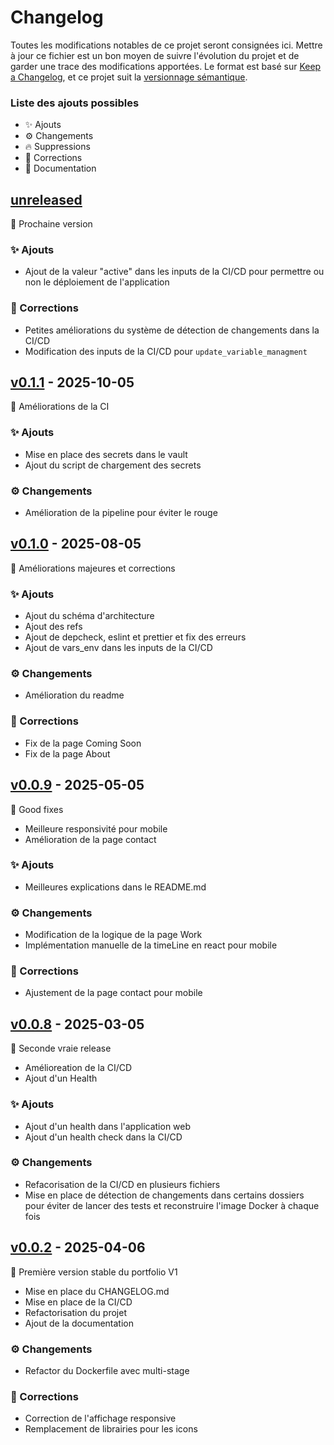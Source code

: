 # Changelog

Toutes les modifications notables de ce projet seront consignées ici.
Mettre à jour ce fichier est un bon moyen de suivre l'évolution du projet et de garder une trace des modifications apportées.
Le format est basé sur [Keep a Changelog](https://keepachangelog.com/en/1.0.0/), et ce projet suit la [versionnage sémantique](https://semver.org/spec/v2.0.0.html).

### Liste des ajouts possibles
- ✨ Ajouts
- ⚙️ Changements
- 🔥 Suppressions
- 🐛 Corrections
- 📝 Documentation

## [unreleased]
🎉 Prochaine version

### ✨ Ajouts
- Ajout de la valeur "active" dans les inputs de la CI/CD pour permettre ou non le déploiement de l'application

### 🐛 Corrections
- Petites améliorations du système de détection de changements dans la CI/CD
- Modification des inputs de la CI/CD pour `update_variable_managment`


## [v0.1.1] - 2025-10-05
🎉 Améliorations de la CI

### ✨ Ajouts
- Mise en place des secrets dans le vault
- Ajout du script de chargement des secrets

### ⚙️ Changements
- Amélioration de la pipeline pour éviter le rouge

## [v0.1.0] - 2025-08-05
🎉 Améliorations majeures et corrections

### ✨ Ajouts
- Ajout du schéma d'architecture
- Ajout des refs
- Ajout de depcheck, eslint et prettier et fix des erreurs
- Ajout de vars_env dans les inputs de la CI/CD

### ⚙️ Changements
- Amélioration du readme

### 🐛 Corrections
- Fix de la page Coming Soon
- Fix de la page About


## [v0.0.9] - 2025-05-05
🎉 Good fixes

- Meilleure responsivité pour mobile
- Amélioration de la page contact

### ✨ Ajouts
- Meilleures explications dans le README.md

### ⚙️ Changements
- Modification de la logique de la page Work
- Implémentation manuelle de la timeLine en react pour mobile

### 🐛 Corrections
- Ajustement de la page contact pour mobile

## [v0.0.8] - 2025-03-05
🎉 Seconde vraie release

- Amélioreation de la CI/CD
- Ajout d'un Health

### ✨ Ajouts
- Ajout d'un health dans l'application web
- Ajout d'un health check dans la CI/CD

### ⚙️ Changements
- Refacorisation de la CI/CD en plusieurs fichiers
- Mise en place de détection de changements dans certains dossiers pour éviter de lancer des tests et reconstruire l'image Docker à chaque fois

## [v0.0.2] - 2025-04-06
🎉 Première version stable du portfolio V1

- Mise en place du CHANGELOG.md
- Mise en place de la CI/CD
- Refactorisation du projet
- Ajout de la documentation

### ⚙️ Changements
- Refactor du Dockerfile avec multi-stage

### 🐛 Corrections
- Correction de l'affichage responsive
- Remplacement de librairies pour les icons

[unreleased]: https://gitlab.com/web6464113/portfolio_v1/-/commits/main
[v0.1.1]: https://gitlab.com/web6464113/portfolio_v1/-/commits/v0.1.1
[v0.1.0]: https://gitlab.com/web6464113/portfolio_v1/-/commits/v0.1.0
[v0.0.9]: https://gitlab.com/web6464113/portfolio_v1/-/commits/v0.0.9
[v0.0.8]: https://gitlab.com/web6464113/portfolio_v1/-/commits/v0.0.8
[v0.0.2]: https://gitlab.com/web6464113/portfolio_v1/-/commits/v0.0.2

